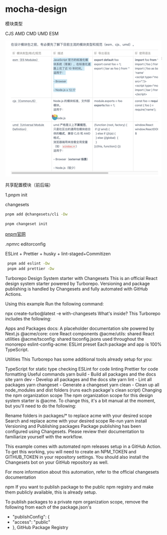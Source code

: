 
# mocha-design

模块类型

CJS
AMD
CMD
UMD
ESM

![d](image.png)

共享配置模块（前后端）

1.pnpm init

changesets

```bash
pnpm add @changesets/cli -Dw
```

```bash
pnpm changeset init
```

[pnpm官网](https://pnpm.io/using-changesets)

.npmrc
editorconfig

ESLint + Prettier + husky + lint-staged+Commitizen

```bash
 pnpm add eslint -Dw
 pnpm add prettier -Dw

```

Turborepo Design System starter with Changesets
This is an official React design system starter powered by Turborepo. Versioning and package publishing is handled by Changesets and fully automated with GitHub Actions.

Using this example
Run the following command:

npx create-turbo@latest -e with-changesets
What's inside?
This Turborepo includes the following:

Apps and Packages
docs: A placeholder documentation site powered by Next.js
@acme/core: core React components
@acme/utils: shared React utilities
@acme/tsconfig: shared tsconfig.jsons used throughout the monorepo
eslint-config-acme: ESLint preset
Each package and app is 100% TypeScript.

Utilities
This Turborepo has some additional tools already setup for you:

TypeScript for static type checking
ESLint for code linting
Prettier for code formatting
Useful commands
yarn build - Build all packages and the docs site
yarn dev - Develop all packages and the docs site
yarn lint - Lint all packages
yarn changeset - Generate a changeset
yarn clean - Clean up all node_modules and dist folders (runs each package's clean script)
Changing the npm organization scope
The npm organization scope for this design system starter is @acme. To change this, it's a bit manual at the moment, but you'll need to do the following:

Rename folders in packages/\* to replace acme with your desired scope
Search and replace acme with your desired scope
Re-run yarn install
Versioning and Publishing packages
Package publishing has been configured using Changesets. Please review their documentation to familiarize yourself with the workflow.

This example comes with automated npm releases setup in a GitHub Action. To get this working, you will need to create an NPM_TOKEN and GITHUB_TOKEN in your repository settings. You should also install the Changesets bot on your GitHub repository as well.

For more information about this automation, refer to the official changesets documentation

npm
If you want to publish package to the public npm registry and make them publicly available, this is already setup.

To publish packages to a private npm organization scope, remove the following from each of the package.json's

- "publishConfig": {
- "access": "public"
- },
  GitHub Package Registry
